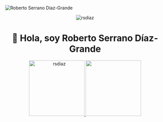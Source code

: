 ![Roberto Serrano Diaz-Grande](https://res.cloudinary.com/rserrano/image/upload/v1600822620/blog/roberto_serrano_t3yzqu.jpg)
<p align="center"> 
  <img src="https://komarev.com/ghpvc/?username=rsdiaz&style=for-the-badge" alt="rsdiaz" />
</p>

<h1 align="center">👋 Hola, soy Roberto Serrano Díaz-Grande</h1>

<p align="center">
  <a href="https://github-readme-stats.vercel.app/api?username=rsdiazs&show_icons=true&theme=vue">
    <img loading="lazy" src="https://github-readme-stats.vercel.app/api?username=rsdiaz&show_icons=true&theme=vue" height="175" alt="rsdiaz"/>
  </a> 
   <a href="https://github-readme-stats.vercel.app/api/top-langs/?username=joseluisgs&theme=vue&layout=compact">
    <img loading="lazy" src="https://github-readme-stats.vercel.app/api/top-langs/?username=joseluisgs&theme=vue&layout=compact" height="175"/>
  </a> 
</p>

<!--
**rsdiaz/rsdiaz** is a ✨ _special_ ✨ repository because its `README.md` (this file) appears on your GitHub profile.

Here are some ideas to get you started:

- 🔭 I’m currently working on ...
- 🌱 I’m currently learning ...
- 👯 I’m looking to collaborate on ...
- 🤔 I’m looking for help with ...
- 💬 Ask me about ...
- 📫 How to reach me: ...
- 😄 Pronouns: ...
- ⚡ Fun fact: ...
-->
